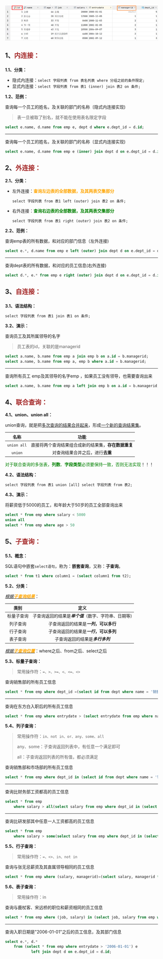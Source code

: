 ![image-20221116153838051](https://raw.githubusercontent.com/root-bine/image/main/Typora-image/%E5%91%98%E5%B7%A5%E8%A1%A8%E8%8C%83%E4%BE%8B.png)

## 1、<span style="color:brown">内连接：</span>

### <!--内连接查询的是两张表的交集部分-->

**1.1、分类：**

- 隐式内连接：`select 字段列表 from 表名列表 where 分组之前的条件限定;`
- 显式内连接：`select 字段列表 from 表1 (inner) join 表2 on 条件;`

**1.2、范例：**

查询每一个员工的姓名，及关联的部门的名称〔隐式内连接实现)

> 表一旦被取了别名，就不能在使用表名限定字段

```sql
select e.name, d.name from emp e, dept d where e.dept_id = d.id;
```

---

查询每一个员工的姓名，及关联的部门的名称〔显式内连接实现)

```sql
select e.name, d.name from emp e (inner) join dept d on e.dept_id = d.id;
```



## 2、<span style="color:brown">外连接：</span>

**2.1、分类：**

- 左外连接：<span style="color:orange">**查询左边表的全部数据，及其两表交集部分**</span>

  `select 字段列表 from 表1 left (outer) join 表2 on 条件;`

- 右外连接：<span style="color:green">**查询右边表的全部数据，及其两表交集部分**</span>

  `select 字段列表 from 表1 right (outer) join 表2 on 条件;`

**2.2、范例：**

查询emp表的所有数据，和对应的部门信息（左外连接)

```sql
select e.*, d.name from emp e left (outer) join dept d on e.dept_id = d.id;
```

---

查询dept表的所有数据，和对应的员工信息(右外连接)

```sql
select d.*, e.* from emp e right (outer) join dept d on e.dept_id = d.id;
```



## 3、<span style="color:brown">自连接：</span>

### <!--自连接查询, 可以是内连接查询, 也可以是外连接查询-->

**3.1、语法结构：**

`select 字段列表 from 表1 join 表1 on 条件;`

**3.2、演示：**

查询员工及其所属领导的名字

> 员工表的id，关联的是managerid

```sql
select a.name, b.name from emp a join emp b on a.id = b.managerid;
select a.name, b.name from emp a, emp b where a.id = b.managerid;
```

---

查询所有员工 emp及其领导的名字emp ，如果员工没有领导，也需要查询出来

```sql
select a.name, b.name from emp a left join emp b on a.id = b.managerid;
```



## 4、<span style="color:brown">联合查询：</span>

**4.1、union、union all：**

union查询，就是把<u>多次查询的结果合并起来</u>，形成<u>一个新的查询结果集</u>。

|    名称     |                         功能                         |
| :---------: | :--------------------------------------------------: |
| `union all` | 直接将两个查询结果组合成新的结果集，**存在数据重复** |
|   `union`   |           对查询结果合并之后，进行**去重**           |

<span style="color:green">对于联合查询的多张表，**列数**、**字段类型**必须要保持一致，否则无法实现</span>！！！

**4.2、语法结构：**

`select 字段列表 from 表1 union [all] select 字段列表 from 表2;`

**4.3、演示：**

将薪资低于5000的员工，和年龄大于50岁的员工全部查询出来

```sql
select * from emp where salary < 5000
union all
select * from emp where age > 50
```



## 5、<span style="color:brown">子查询：</span>

### <!--子查询外部语句可以是: insert、update、delete、select的任意一个-->

**5.1、概念：**

SQL语句中嵌套`select语句`，称为：**嵌套查询**，又称：**子查询**。

```sql
select * from t1 where column1 = (select column1 from t2);
```

**5.2、分类：**

<u>*根据<span style="color:orange">**子查询结果**</span>*</u>：

|    类别    |                         定义                          |
| :--------: | :---------------------------------------------------: |
| 标量子查询 | 子查询返回的结果是***单个值***（数字、字符串、日期等) |
|  列子查询  |        子查询返回的结果是***一列*，可以多行**         |
|  行子查询  |        子查询返回的结果是***一行*，可以多列**         |
|  表子查询  |           子查询返回的结果是***多行多列***            |

<u>*根据<span style="color:orange">**子查询位置**</span>*</u>：where之后、from之后、select之后

**5.3、标量子查询：**

> 常用操作符：`=、>、>=、<、<=、<>`

查询销售部的所有员工信息

```sql
select * from emp where dept_id =(select id from dept where name = '销售部');
```

---

查询在东方白入职后的所有员工信息

```sql
select * from emp where entrydate > (select entrydate from emp where name = '东方白');
```

**5.4、列子查询：**

> 常用操作符：`in、not in、or、any、some、all`
>
> any、some：子查询返回列表中，有任意一个满足即可
>
> all：子查询返回列表的所有值，都必须满足

查询销售部和市场部的所有员工信息

```sql
select * from emp where dept_id in (select id from dept where name = '销售部' or '市场部');
```

---

查询比财务部工资都高的员工信息

```sql
select * from emp 
	where salary > all(select salary from emp where dept_id in (select id from dept where name = '财务部'));
```

---

查询比研发部其中任意一人工资都高的员工信息

```sql
select * from emp 
	where salary > some(select salary from emp where dept_id in (select id from dept where name = '研发部'));
```

**5.5、行子查询：**

> 常用操作符：`=、<>、in、not in`

查询与张无忌薪资及其直属领导相同的员工信息

```sql
select * from emp where (salary, managerid)=(select salary, managerid from emp where name = '张无忌');
```

**5.6、表子查询：**

> 常用操作符：in

查询与鹿杖客、宋远桥的职位和薪资相同的员工信息

```sql
select * from emp where (job, salary) in (select job, salary from emp where name = '鹿杖客' or '宋远桥');
```

---

查询入职日期是"2006-01-01"之后的员工信息，及其部门信息

```sql
select e.*, d.*
	from (select * from emp where entrydate > '2006-01-01') e
			left join dept d on e.dept_id = d.id;
```







